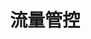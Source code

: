 ---
type: docs
title: "流量管控"
linkTitle: "流量管控"
weight: 30
description: ""
feature:
  title: 流量管控
  description: >
    Dubbo 支持通过一系列流量规则控制服务与服务之间的流量分布与行为，基于这些规则可以实现基于权重流量分布、流量灰度验证、金丝雀发布、按请求参数的路由、超时、限流降级等能力。
---